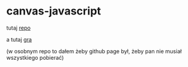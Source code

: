 # canvas-javascript

tutaj [repo](https://github.com/oFil08/oFil08.github.io/tree/main/gra-canvas)

a tutaj [gra](https://ofil08.github.io/gra-canvas/)

(w osobnym repo to dałem żeby github page był, żeby pan nie musiał wszystkiego pobierać)
